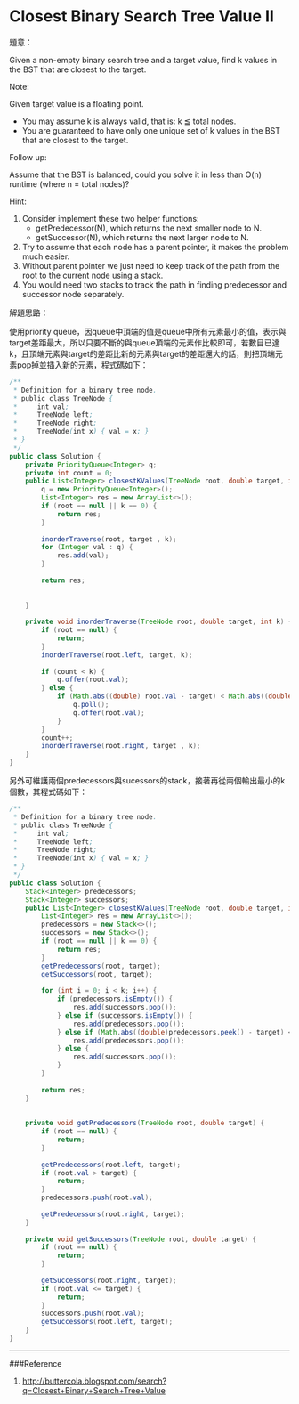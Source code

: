 # Closest Binary Search Tree Value II

[]()

題意：

Given a non-empty binary search tree and a target value, find k values in the BST that are closest to the target.

Note:

Given target value is a floating point.
- You may assume k is always valid, that is: k ≦ total nodes.
- You are guaranteed to have only one unique set of k values in the BST that are closest to the target.

Follow up:

Assume that the BST is balanced, could you solve it in less than O(n) runtime (where n = total nodes)?

Hint: 

1. Consider implement these two helper functions:
    - getPredecessor(N), which returns the next smaller node to N.
    - getSuccessor(N), which returns the next larger node to N.
2. Try to assume that each node has a parent pointer, it makes the problem much easier.
3. Without parent pointer we just need to keep track of the path from the root to the current node using a stack.
4. You would need two stacks to track the path in finding predecessor and successor node separately.


解題思路：


使用priority queue，因queue中頂端的值是queue中所有元素最小的值，表示與target差距最大，所以只要不斷的與queue頂端的元素作比較即可，若數目已達k，且頂端元素與target的差距比新的元素與target的差距還大的話，則把頂端元素pop掉並插入新的元素，程式碼如下：


```java
/**
 * Definition for a binary tree node.
 * public class TreeNode {
 *     int val;
 *     TreeNode left;
 *     TreeNode right;
 *     TreeNode(int x) { val = x; }
 * }
 */
public class Solution {
    private PriorityQueue<Integer> q;
    private int count = 0;
    public List<Integer> closestKValues(TreeNode root, double target, int k) {
        q = new PriorityQueue<Integer>();
        List<Integer> res = new ArrayList<>();
        if (root == null || k == 0) {
            return res;
        }
        
        inorderTraverse(root, target , k);
        for (Integer val : q) {
            res.add(val);
        }
        
        return res;
        
        
    }
    
    private void inorderTraverse(TreeNode root, double target, int k) {
        if (root == null) {
            return;
        }
        inorderTraverse(root.left, target, k);
        
        if (count < k) {
            q.offer(root.val);
        } else {
            if (Math.abs((double) root.val - target) < Math.abs((double)q.peek() - target)) {
                q.poll();
                q.offer(root.val);
            }
        }
        count++;
        inorderTraverse(root.right, target , k);
    }
}
```

另外可維護兩個predecessors與sucessors的stack，接著再從兩個輸出最小的k個數，其程式碼如下：


```java
/**
 * Definition for a binary tree node.
 * public class TreeNode {
 *     int val;
 *     TreeNode left;
 *     TreeNode right;
 *     TreeNode(int x) { val = x; }
 * }
 */
public class Solution {
    Stack<Integer> predecessors;
    Stack<Integer> successors;
    public List<Integer> closestKValues(TreeNode root, double target, int k) {
        List<Integer> res = new ArrayList<>();
        predecessors = new Stack<>();
        successors = new Stack<>();
        if (root == null || k == 0) {
            return res;
        }
        getPredecessors(root, target);
        getSuccessors(root, target);
        
        for (int i = 0; i < k; i++) {
            if (predecessors.isEmpty()) {
                res.add(successors.pop());
            } else if (successors.isEmpty()) {
                res.add(predecessors.pop());
            } else if (Math.abs((double)predecessors.peek() - target) < Math.abs((double)successors.peek() - target)) {
                res.add(predecessors.pop());
            } else {
                res.add(successors.pop());
            }
        }
        
        return res;
    }
    
    
    private void getPredecessors(TreeNode root, double target) {
        if (root == null) {
            return;
        }
        
        getPredecessors(root.left, target);
        if (root.val > target) {
            return;
        }
        predecessors.push(root.val);
        
        getPredecessors(root.right, target);
    }
    
    private void getSuccessors(TreeNode root, double target) {
        if (root == null) {
            return;
        }
        
        getSuccessors(root.right, target);
        if (root.val <= target) {
            return;
        }
        successors.push(root.val);
        getSuccessors(root.left, target);
    }
}
```





---
###Reference
1. http://buttercola.blogspot.com/search?q=Closest+Binary+Search+Tree+Value